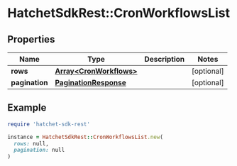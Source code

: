 # HatchetSdkRest::CronWorkflowsList

## Properties

| Name | Type | Description | Notes |
| ---- | ---- | ----------- | ----- |
| **rows** | [**Array&lt;CronWorkflows&gt;**](CronWorkflows.md) |  | [optional] |
| **pagination** | [**PaginationResponse**](PaginationResponse.md) |  | [optional] |

## Example

```ruby
require 'hatchet-sdk-rest'

instance = HatchetSdkRest::CronWorkflowsList.new(
  rows: null,
  pagination: null
)
```

